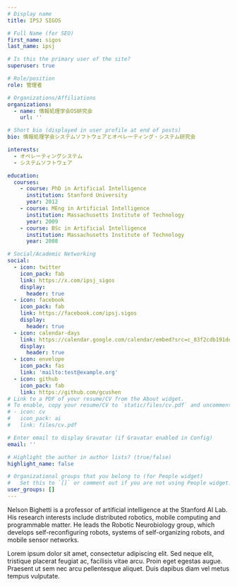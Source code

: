 ```yaml
---
# Display name
title: IPSJ SIGOS

# Full Name (for SEO)
first_name: sigos
last_name: ipsj

# Is this the primary user of the site?
superuser: true

# Role/position
role: 管理者

# Organizations/Affiliations
organizations:
  - name: 情報処理学会OS研究会
    url: ''

# Short bio (displayed in user profile at end of posts)
bio: 情報処理学会システムソフトウェアとオペレーティング・システム研究会

interests:
  - オペレーティングシステム
  - システムソフトウェア

education:
  courses:
    - course: PhD in Artificial Intelligence
      institution: Stanford University
      year: 2012
    - course: MEng in Artificial Intelligence
      institution: Massachusetts Institute of Technology
      year: 2009
    - course: BSc in Artificial Intelligence
      institution: Massachusetts Institute of Technology
      year: 2008

# Social/Academic Networking
social:
  - icon: twitter
    icon_pack: fab
    link: https://x.com/ipsj_sigos
    display:
      header: true
  - icon: facebook
    icon_pack: fab
    link: https://facebook.com/ipsj.sigos
    display:
      header: true
  - icon: calendar-days
    link: https://calendar.google.com/calendar/embed?src=c_83f2cdb191dea7d35a78a8148748c33667b67bedd308664f27a8c2e3a267e4c2%40group.calendar.google.com
    display:
      header: true
  - icon: envelope
    icon_pack: fas
    link: 'mailto:test@example.org'
  - icon: github
    icon_pack: fab
    link: https://github.com/gcushen
# Link to a PDF of your resume/CV from the About widget.
# To enable, copy your resume/CV to `static/files/cv.pdf` and uncomment the lines below.
# - icon: cv
#   icon_pack: ai
#   link: files/cv.pdf

# Enter email to display Gravatar (if Gravatar enabled in Config)
email: ''

# Highlight the author in author lists? (true/false)
highlight_name: false

# Organizational groups that you belong to (for People widget)
#   Set this to `[]` or comment out if you are not using People widget.
user_groups: []
---
```


Nelson Bighetti is a professor of artificial intelligence at the Stanford AI Lab. His research interests include distributed robotics, mobile computing and programmable matter. He leads the Robotic Neurobiology group, which develops self-reconfiguring robots, systems of self-organizing robots, and mobile sensor networks.

Lorem ipsum dolor sit amet, consectetur adipiscing elit. Sed neque elit, tristique placerat feugiat ac, facilisis vitae arcu. Proin eget egestas augue. Praesent ut sem nec arcu pellentesque aliquet. Duis dapibus diam vel metus tempus vulputate.
